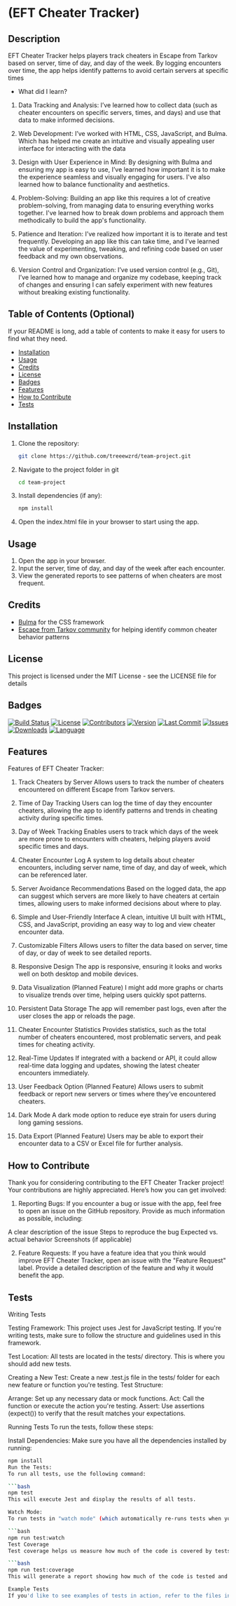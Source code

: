 # (EFT Cheater Tracker)

## Description

EFT Cheater Tracker helps players track cheaters in Escape from Tarkov based on server, time of day, and day of the week. By logging encounters over time, the app helps identify patterns to avoid certain servers at specific times

- What did I learn?
1. Data Tracking and Analysis: I’ve learned how to collect data (such as cheater encounters on specific servers, times, and days) and use that data to make informed decisions.

2. Web Development: I’ve worked with HTML, CSS, JavaScript, and Bulma. Which has helped me create an intuitive and visually appealing user interface for interacting with the data

3. Design with User Experience in Mind: By designing with Bulma and ensuring my app is easy to use, I’ve learned how important it is to make the experience seamless and visually engaging for users. I've also learned how to balance functionality and aesthetics.

4. Problem-Solving: Building an app like this requires a lot of creative problem-solving, from managing data to ensuring everything works together. I've learned how to break down problems and approach them methodically to build the app's functionality.

5. Patience and Iteration: I’ve realized how important it is to iterate and test frequently. Developing an app like this can take time, and I’ve learned the value of experimenting, tweaking, and refining code based on user feedback and my own observations.

6. Version Control and Organization: I’ve used version control (e.g., Git), I’ve learned how to manage and organize my codebase, keeping track of changes and ensuring I can safely experiment with new features without breaking existing functionality.

## Table of Contents (Optional)

If your README is long, add a table of contents to make it easy for users to find what they need.

- [Installation](#installation)
- [Usage](#usage)
- [Credits](#credits)
- [License](#license)
- [Badges](#badges)
- [Features](#features)
- [How to Contribute](#how-to-contribute)
- [Tests](#tests)

## Installation
1. Clone the repository:
   ```bash
   git clone https://github.com/treeewzrd/team-project.git

2. Navigate to the project folder in git
    ```bash
    cd team-project

3. Install dependencies (if any):
    ```bash
    npm install

4. Open the index.html file in your browser to start using the app.

## Usage
1. Open the app in your browser.
2. Input the server, time of day, and day of the week after each encounter.
3. View the generated reports to see patterns of when cheaters are most frequent.

## Credits
- [Bulma](https://bulma.io/) for the CSS framework
- [Escape from Tarkov community](https://forum.escapefromtarkov.com/) for helping identify common cheater behavior patterns


## License
This project is licensed under the MIT License - see the LICENSE file for details

## Badges
[![Build Status](https://img.shields.io/github/workflow/status/treeewzrd/eft-cheater-tracker/CI)](https://github.com/treeewzrd/eft-cheater-tracker/actions)
[![License](https://img.shields.io/github/license/treeewzrd/eft-cheater-tracker)](https://opensource.org/licenses/MIT)
[![Contributors](https://img.shields.io/github/contributors/treeewzrd/eft-cheater-tracker.svg)](https://github.com/treeewzrd/eft-cheater-tracker/graphs/contributors)
[![Version](https://img.shields.io/github/release/treeewzrd/eft-cheater-tracker.svg)](https://github.com/treeewzrd/eft-cheater-tracker/releases)
[![Last Commit](https://img.shields.io/github/last-commit/treeewzrd/eft-cheater-tracker.svg)](https://github.com/treeewzrd/eft-cheater-tracker/commits)
[![Issues](https://img.shields.io/github/issues/treeewzrd/eft-cheater-tracker.svg)](https://github.com/treeewzrd/eft-cheater-tracker/issues)
[![Downloads](https://img.shields.io/github/downloads/treeewzrd/eft-cheater-tracker/total.svg)](https://github.com/treeewzrd/eft-cheater-tracker/releases)
[![Language](https://img.shields.io/github/languages/top/treeewzrd/eft-cheater-tracker.svg)](https://github.com/treeewzrd/eft-cheater-tracker)


## Features
Features of EFT Cheater Tracker:

1. Track Cheaters by Server
Allows users to track the number of cheaters encountered on different Escape from Tarkov servers.

2. Time of Day Tracking
Users can log the time of day they encounter cheaters, allowing the app to identify patterns and trends in cheating activity during specific times.

3. Day of Week Tracking
Enables users to track which days of the week are more prone to encounters with cheaters, helping players avoid specific times and days.

4. Cheater Encounter Log
A system to log details about cheater encounters, including server name, time of day, and day of week, which can be referenced later.

5. Server Avoidance Recommendations
Based on the logged data, the app can suggest which servers are more likely to have cheaters at certain times, allowing users to make informed decisions about where to play.

6. Simple and User-Friendly Interface
A clean, intuitive UI built with HTML, CSS, and JavaScript, providing an easy way to log and view cheater encounter data.

7. Customizable Filters
Allows users to filter the data based on server, time of day, or day of week to see detailed reports.

8. Responsive Design
The app is responsive, ensuring it looks and works well on both desktop and mobile devices.

9. Data Visualization (Planned Feature)
I might add more graphs or charts to visualize trends over time, helping users quickly spot patterns.

10. Persistent Data Storage
The app will remember past logs, even after the user closes the app or reloads the page.

11. Cheater Encounter Statistics
Provides statistics, such as the total number of cheaters encountered, most problematic servers, and peak times for cheating activity.

12. Real-Time Updates
If integrated with a backend or API, it could allow real-time data logging and updates, showing the latest cheater encounters immediately.

13. User Feedback Option (Planned Feature)
Allows users to submit feedback or report new servers or times where they’ve encountered cheaters.

14. Dark Mode
A dark mode option to reduce eye strain for users during long gaming sessions.

15. Data Export (Planned Feature)
Users may be able to export their encounter data to a CSV or Excel file for further analysis.


## How to Contribute
Thank you for considering contributing to the EFT Cheater Tracker project! Your contributions are highly appreciated. 
Here’s how you can get involved:

1. Reporting Bugs:
If you encounter a bug or issue with the app, feel free to open an issue on the GitHub repository. Provide as much information as possible, including:

A clear description of the issue
Steps to reproduce the bug
Expected vs. actual behavior
Screenshots (if applicable)

2. Feature Requests:
If you have a feature idea that you think would improve EFT Cheater Tracker, open an issue with the "Feature Request" label. Provide a detailed description of the feature and why it would benefit the app.


## Tests
Writing Tests

Testing Framework:
This project uses Jest for JavaScript testing. If you're writing tests, make sure to follow the structure and guidelines used in this framework.

Test Location:
All tests are located in the tests/ directory. This is where you should add new tests.

Creating a New Test:
Create a new .test.js file in the tests/ folder for each new feature or function you're testing.
Test Structure:

Arrange: Set up any necessary data or mock functions.
Act: Call the function or execute the action you're testing.
Assert: Use assertions (expect()) to verify that the result matches your expectations.

Running Tests
To run the tests, follow these steps:

Install Dependencies:
Make sure you have all the dependencies installed by running:

```bash
npm install
Run the Tests:
To run all tests, use the following command:

```bash
npm test
This will execute Jest and display the results of all tests.

Watch Mode:
To run tests in "watch mode" (which automatically re-runs tests when you make changes to your code), use:

```bash
npm run test:watch
Test Coverage
Test coverage helps us measure how much of the code is covered by tests. To check the coverage, run:

```bash
npm run test:coverage
This will generate a report showing how much of the code is tested and which parts need more coverage.

Example Tests
If you'd like to see examples of tests in action, refer to the files in the tests/ directory. These include basic tests for various app features such as tracking cheaters, managing data, and generating reports.


